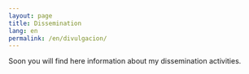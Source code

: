 ```yaml
---
layout: page
title: Dissemination
lang: en
permalink: /en/divulgacion/
---
```


Soon you will find here information about my dissemination activities.